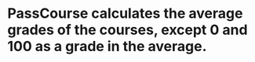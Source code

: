 # PassCourse calculates the average grades of the courses, except 0 and 100 as a grade in the average.
